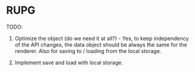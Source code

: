 # RUPG

TODO: 

1. Optimize the object (do we need it at all?) - Yes, to keep independency of the API changes, the data object should be always the same for the renderer. 
   Also for saving to / loading from the local storage.

2. Implement save and load with local storage.
